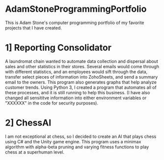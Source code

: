 # AdamStoneProgrammingPortfolio
This is Adam Stone's computer programming portfolio of my favorite projects that I have created.

# 1] Reporting Consolidator

A laundromat chain wanted to automate data collection and dispersal about sales and other statistics in their stores. Several emails would come through with different statistics, and an employees would sift through the data, transfer select pieces of information into ZohoSheets, and send a summary email to the owners. This program also generates graphs that help analyze customer trends. Using Python 3, I created a program that automates all of these processes, and it is still running to help this business. (I have also changed all sensititve information into either environment variables or "XXXXXX" in the code for security purposes).

# 2] ChessAI

I am not exceptional at chess, so I decided to create an AI that plays chess using C# and the Unity game engine. This program uses a minimax algorithm with alpha-beta pruning and varying fitness functions to play chess at a superhuman level.
